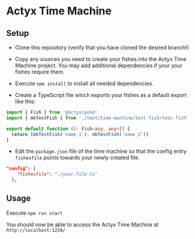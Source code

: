# Actyx Time Machine

## Setup

* Clone this repository (verify that you have cloned the desired branch!)

* Copy any sources you need to create your fishes into the Actyx Time Machine project. You may add additional dependencies if your your fishes require them.

* Execute `npm install` to install all needed dependencies.

* Create a TypeScript file which exports your fishes as a default export like this:


```typescript
import { Fish } from '@actyx/pond'
import { mkTestFish } from './test/time-machine/test-fish/test-fish'

export default function (): Fish<any, any>[] {
  return [mkTestFish('name_1'), mkTestFish('name_2')]
}
```

* Edit the `package.json` file of the time machine so that the config entry `fishesfile` points towards your newly created file.
```json
"config": {
    "fishesfile": "./your-file.ts"
  },
```

## Usage

Execute `npm run start`

You should now be able to access the Actyx Time Machine at `http://localhost:1234/`


